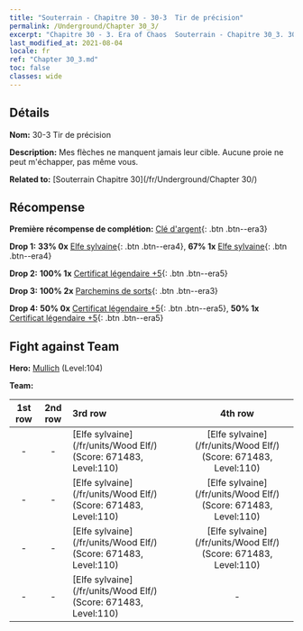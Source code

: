 ```yaml
---
title: "Souterrain - Chapitre 30 - 30-3  Tir de précision"
permalink: /Underground/Chapter 30_3/
excerpt: "Chapitre 30 - 3. Era of Chaos  Souterrain - Chapitre 30_3. 30-3  Tir de précision"
last_modified_at: 2021-08-04
locale: fr
ref: "Chapter 30_3.md"
toc: false
classes: wide
---
```


## Détails

 **Nom:** 30-3  Tir de précision

 **Description:**       Mes flèches ne manquent jamais leur cible. Aucune proie ne peut m'échapper, pas même vous.

 **Related to:** [Souterrain Chapitre 30](/fr/Underground/Chapter 30/)

## Récompense

 **Première récompense de complétion:** [Clé d'argent](/ItemsFR/con_693/){: .btn .btn--era3}

 **Drop 1:** **33% 0x** [Elfe sylvaine](/ItemsFR/unt_201/){: .btn .btn--era4}, **67% 1x** [Elfe sylvaine](/ItemsFR/unt_201/){: .btn .btn--era4}

 **Drop 2:** **100% 1x** [Certificat légendaire +5](/ItemsFR/mat_102/){: .btn .btn--era5}

 **Drop 3:** **100% 2x** [Parchemins de sorts](/ItemsFR/con_694/){: .btn .btn--era3}

 **Drop 4:** **50% 0x** [Certificat légendaire +5](/ItemsFR/mat_102/){: .btn .btn--era5}, **50% 1x** [Certificat légendaire +5](/ItemsFR/mat_102/){: .btn .btn--era5}


## Fight against Team
 **Hero:** [Mullich](/fr/heroes/Mullich/) (Level:104)

 **Team:**


  | 1st row | 2nd row | 3rd row | 4th row |
  |:----:|:----:|:----|:----:|
  | - | - | [Elfe sylvaine](/fr/units/Wood Elf/) (Score: 671483, Level:110)  | [Elfe sylvaine](/fr/units/Wood Elf/) (Score: 671483, Level:110)  |
  | - | - | [Elfe sylvaine](/fr/units/Wood Elf/) (Score: 671483, Level:110)  | [Elfe sylvaine](/fr/units/Wood Elf/) (Score: 671483, Level:110)  |
  | - | - | [Elfe sylvaine](/fr/units/Wood Elf/) (Score: 671483, Level:110)  | [Elfe sylvaine](/fr/units/Wood Elf/) (Score: 671483, Level:110)  |
  | - | - | [Elfe sylvaine](/fr/units/Wood Elf/) (Score: 671483, Level:110)  | - |


